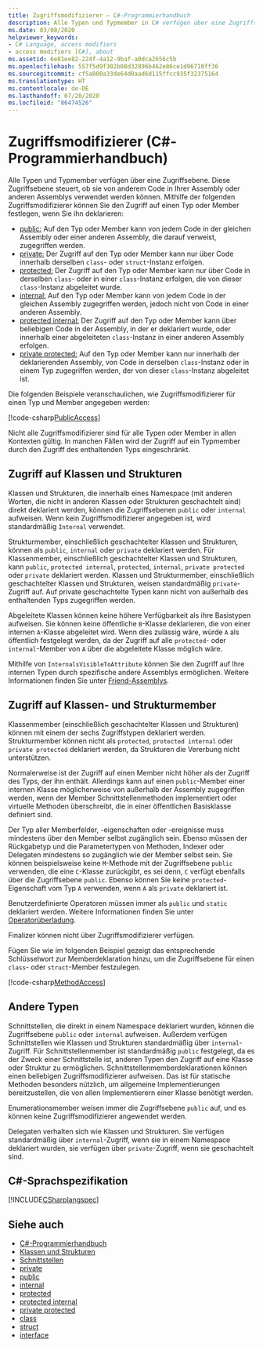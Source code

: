 ```yaml
---
title: Zugriffsmodifizierer – C#-Programmierhandbuch
description: Alle Typen und Typmember in C# verfügen über eine Zugriffsebene, die steuert, ob sie von anderem Code verwendet werden können. Sehen Sie sich diese Liste von Zugriffsmodifizierern an.
ms.date: 03/08/2020
helpviewer_keywords:
- C# Language, access modifiers
- access modifiers [C#], about
ms.assetid: 6e81ee82-224f-4a12-9baf-a0dca2656c5b
ms.openlocfilehash: 557f5d9f302b08d32896b462e86ce1d96710ff36
ms.sourcegitcommit: cf5a800a33de64d0aad6d115ffcc935f32375164
ms.translationtype: HT
ms.contentlocale: de-DE
ms.lasthandoff: 07/20/2020
ms.locfileid: "86474526"
---
```

# <a name="access-modifiers-c-programming-guide"></a>Zugriffsmodifizierer (C#-Programmierhandbuch)

Alle Typen und Typmember verfügen über eine Zugriffsebene. Diese Zugriffsebene steuert, ob sie von anderem Code in Ihrer Assembly oder anderen Assemblys verwendet werden können. Mithilfe der folgenden Zugriffsmodifizierer können Sie den Zugriff auf einen Typ oder Member festlegen, wenn Sie ihn deklarieren:

- [public:](../../language-reference/keywords/public.md) Auf den Typ oder Member kann von jedem Code in der gleichen Assembly oder einer anderen Assembly, die darauf verweist, zugegriffen werden.
- [private:](../../language-reference/keywords/private.md) Der Zugriff auf den Typ oder Member kann nur über Code innerhalb derselben `class`- oder `struct`-Instanz erfolgen.
- [protected:](../../language-reference/keywords/protected.md) Der Zugriff auf den Typ oder Member kann nur über Code in derselben `class`- oder in einer `class`-Instanz erfolgen, die von dieser `class`-Instanz abgeleitet wurde.
- [internal:](../../language-reference/keywords/internal.md) Auf den Typ oder Member kann von jedem Code in der gleichen Assembly zugegriffen werden, jedoch nicht von Code in einer anderen Assembly.
- [protected internal:](../../language-reference/keywords/protected-internal.md) Der Zugriff auf den Typ oder Member kann über beliebigen Code in der Assembly, in der er deklariert wurde, oder innerhalb einer abgeleiteten `class`-Instanz in einer anderen Assembly erfolgen.
- [private protected:](../../language-reference/keywords/private-protected.md) Auf den Typ oder Member kann nur innerhalb der deklarierenden Assembly, von Code in derselben `class`-Instanz oder in einem Typ zugegriffen werden, der von dieser `class`-Instanz abgeleitet ist.

Die folgenden Beispiele veranschaulichen, wie Zugriffsmodifizierer für einen Typ und Member angegeben werden:

[!code-csharp[PublicAccess](~/samples/snippets/csharp/objectoriented/accessmodifiers.cs#PublicAccess)]

Nicht alle Zugriffsmodifizierer sind für alle Typen oder Member in allen Kontexten gültig. In manchen Fällen wird der Zugriff auf ein Typmember durch den Zugriff des enthaltenden Typs eingeschränkt.

## <a name="class-and-struct-accessibility"></a>Zugriff auf Klassen und Strukturen  

Klassen und Strukturen, die innerhalb eines Namespace (mit anderen Worten, die nicht in anderen Klassen oder Strukturen geschachtelt sind) direkt deklariert werden, können die Zugriffsebenen `public` oder `internal` aufweisen. Wenn kein Zugriffsmodifizierer angegeben ist, wird standardmäßig `Internal` verwendet.  

Strukturmember, einschließlich geschachtelter Klassen und Strukturen, können als `public`, `internal` oder `private` deklariert werden. Für Klassenmember, einschließlich geschachtelter Klassen und Strukturen, kann `public`, `protected internal`, `protected`, `internal`, `private protected` oder `private` deklariert werden. Klassen und Strukturmember, einschließlich geschachtelter Klassen und Strukturen, weisen standardmäßig `private`-Zugriff auf. Auf private geschachtelte Typen kann nicht von außerhalb des enthaltenden Typs zugegriffen werden.

Abgeleitete Klassen können keine höhere Verfügbarkeit als ihre Basistypen aufweisen. Sie können keine öffentliche `B`-Klasse deklarieren, die von einer internen `A`-Klasse abgeleitet wird. Wenn dies zulässig wäre, würde `A` als öffentlich festgelegt werden, da der Zugriff auf alle `protected`- oder `internal`-Member von `A` über die abgeleitete Klasse möglich wäre.

Mithilfe von `InternalsVisibleToAttribute` können Sie den Zugriff auf Ihre internen Typen durch spezifische andere Assemblys ermöglichen. Weitere Informationen finden Sie unter [Friend-Assemblys](../../../standard/assembly/friend.md).

## <a name="class-and-struct-member-accessibility"></a>Zugriff auf Klassen- und Strukturmember  

Klassenmember (einschließlich geschachtelter Klassen und Strukturen) können mit einem der sechs Zugriffstypen deklariert werden. Strukturmember können nicht als `protected`, `protected internal` oder `private protected` deklariert werden, da Strukturen die Vererbung nicht unterstützen.

Normalerweise ist der Zugriff auf einen Member nicht höher als der Zugriff des Typs, der ihn enthält. Allerdings kann auf einen `public`-Member einer internen Klasse möglicherweise von außerhalb der Assembly zugegriffen werden, wenn der Member Schnittstellenmethoden implementiert oder virtuelle Methoden überschreibt, die in einer öffentlichen Basisklasse definiert sind.

Der Typ aller Memberfelder, -eigenschaften oder -ereignisse muss mindestens über den Member selbst zugänglich sein. Ebenso müssen der Rückgabetyp und die Parametertypen von Methoden, Indexer oder Delegaten mindestens so zugänglich wie der Member selbst sein. Sie können beispielsweise keine `M`-Methode mit der Zugriffsebene `public` verwenden, die eine `C`-Klasse zurückgibt, es sei denn, `C` verfügt ebenfalls über die Zugriffsebene `public`. Ebenso können Sie keine `protected`-Eigenschaft vom Typ `A` verwenden, wenn `A` als `private` deklariert ist.

Benutzerdefinierte Operatoren müssen immer als `public` und `static` deklariert werden. Weitere Informationen finden Sie unter [Operatorüberladung](../../language-reference/operators/operator-overloading.md).

Finalizer können nicht über Zugriffsmodifizierer verfügen.

Fügen Sie wie im folgenden Beispiel gezeigt das entsprechende Schlüsselwort zur Memberdeklaration hinzu, um die Zugriffsebene für einen `class`- oder `struct`-Member festzulegen.

[!code-csharp[MethodAccess](~/samples/snippets/csharp/objectoriented/accessmodifiers.cs#MethodAccess)]

## <a name="other-types"></a>Andere Typen

Schnittstellen, die direkt in einem Namespace deklariert wurden, können die Zugriffsebene `public` oder `internal` aufweisen. Außerdem verfügen Schnittstellen wie Klassen und Strukturen standardmäßig über `internal`-Zugriff. Für Schnittstellenmember ist standardmäßig `public` festgelegt, da es der Zweck einer Schnittstelle ist, anderen Typen den Zugriff auf eine Klasse oder Struktur zu ermöglichen. Schnittstellenmemberdeklarationen können einen beliebigen Zugriffsmodifizierer aufweisen. Das ist für statische Methoden besonders nützlich, um allgemeine Implementierungen bereitzustellen, die von allen Implementierern einer Klasse benötigt werden.

Enumerationsmember weisen immer die Zugriffsebene `public` auf, und es können keine Zugriffsmodifizierer angewendet werden.

Delegaten verhalten sich wie Klassen und Strukturen. Sie verfügen standardmäßig über `internal`-Zugriff, wenn sie in einem Namespace deklariert wurden, sie verfügen über `private`-Zugriff, wenn sie geschachtelt sind.

## <a name="c-language-specification"></a>C#-Sprachspezifikation

[!INCLUDE[CSharplangspec](~/includes/csharplangspec-md.md)]  

## <a name="see-also"></a>Siehe auch

- [C#-Programmierhandbuch](../index.md)
- [Klassen und Strukturen](./index.md)
- [Schnittstellen](../interfaces/index.md)
- [private](../../language-reference/keywords/private.md)
- [public](../../language-reference/keywords/public.md)
- [internal](../../language-reference/keywords/internal.md)
- [protected](../../language-reference/keywords/protected.md)
- [protected internal](../../language-reference/keywords/protected-internal.md)
- [private protected](../../language-reference/keywords/private-protected.md)
- [class](../../language-reference/keywords/class.md)
- [struct](../../language-reference/builtin-types/struct.md)
- [interface](../../language-reference/keywords/interface.md)

